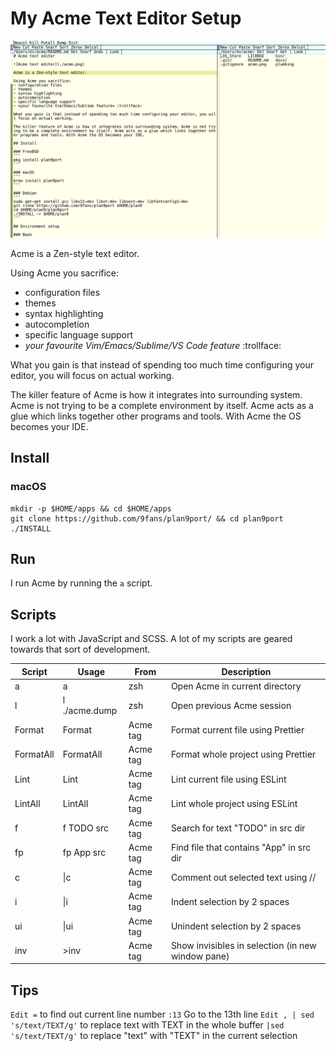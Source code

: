 # My Acme Text Editor Setup

![Acme text editor](./acme.png)

Acme is a Zen-style text editor.

Using Acme you sacrifice:
- configuration files
- themes
- syntax highlighting
- autocompletion
- specific language support
- *your favourite Vim/Emacs/Sublime/VS Code feature* :trollface:

What you gain is that instead of spending too much time configuring your editor, you will focus on actual working.

The killer feature of Acme is how it integrates into surrounding system. Acme is not trying to be a complete environment by itself. Acme acts as a glue which links together other programs and tools. With Acme the OS becomes your IDE.

## Install

### macOS
```
mkdir -p $HOME/apps && cd $HOME/apps
git clone https://github.com/9fans/plan9port/ && cd plan9port
./INSTALL
```

## Run

I run Acme by running the `a` script.

## Scripts

I work a lot with JavaScript and SCSS. A lot of my scripts are geared towards that sort of development.

| Script    | Usage         | From     | Description                                       |
|-----------|---------------|----------|---------------------------------------------------|
| a         | a             | zsh      | Open Acme in current directory                    |
| l         | l ./acme.dump | zsh      | Open previous Acme session                        |
| Format    | Format        | Acme tag | Format current file using Prettier                |
| FormatAll | FormatAll     | Acme tag | Format whole project using Prettier               |
| Lint      | Lint          | Acme tag | Lint current file using ESLint                    |
| LintAll   | LintAll       | Acme tag | Lint whole project using ESLint                   |
| f         | f TODO src    | Acme tag | Search for text "TODO" in src dir                 |
| fp        | fp App src    | Acme tag | Find file that contains "App" in src dir          |
| c         | \|c           | Acme tag | Comment out selected text using //                |
| i         | \|i           | Acme tag | Indent selection by 2 spaces                      |
| ui        | \|ui          | Acme tag | Unindent selection by 2 spaces                    |
| inv       | >inv          | Acme tag | Show invisibles in selection (in new window pane) |

## Tips

`Edit =` to find out current line number
`:13` Go to the 13th line
`Edit , | sed 's/text/TEXT/g'` to replace text with TEXT in the whole buffer
`|sed 's/text/TEXT/g'` to replace "text" with "TEXT" in the current selection